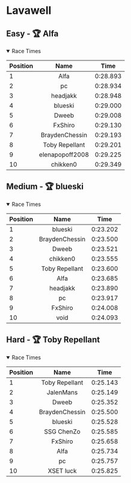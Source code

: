 # Lavawell
## Easy - 🏆 Alfa
<details open>
<summary>Race Times</summary>

| Position      | Name          | Time  |
| :------------- |:-------------:| :-----: |
| 1              | Alfa | 0:28.893 |
| 2              | pc | 0:28.934 |
| 3              | headjakk | 0:28.948 |
| 4              | blueski | 0:29.000 |
| 5              | Dweeb | 0:29.008 |
| 6              | FxShiro | 0:29.130 |
| 7              | BraydenChessin | 0:29.193 |
| 8              | Toby Repellant | 0:29.201 |
| 9              | elenapopoff2008 | 0:29.225 |
| 10              | chikken0 | 0:29.349 |

</details>

## Medium - 🏆 blueski
<details open>
<summary>Race Times</summary>

| Position      | Name          | Time  |
| :------------- |:-------------:| :-----: |
| 1              | blueski | 0:23.202 |
| 2              | BraydenChessin | 0:23.500 |
| 3              | Dweeb | 0:23.521 |
| 4              | chikken0 | 0:23.555 |
| 5              | Toby Repellant | 0:23.600 |
| 6              | Alfa | 0:23.685 |
| 7              | headjakk | 0:23.890 |
| 8              | pc | 0:23.917 |
| 9              | FxShiro | 0:24.008 |
| 10              | void | 0:24.093 |

</details>

## Hard - 🏆 Toby Repellant
<details open>
<summary>Race Times</summary>

| Position      | Name          | Time  |
| :------------- |:-------------:| :-----: |
| 1              | Toby Repellant | 0:25.143 |
| 2              | JalenMans | 0:25.149 |
| 3              | Dweeb | 0:25.352 |
| 4              | BraydenChessin | 0:25.500 |
| 5              | blueski | 0:25.528 |
| 6              | SSG ChenZo | 0:25.585 |
| 7              | FxShiro | 0:25.658 |
| 8              | Alfa | 0:25.734 |
| 9              | pc | 0:25.757 |
| 10              | XSET luck | 0:25.825 |

</details>
